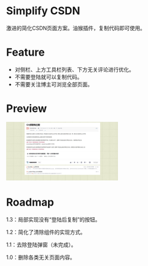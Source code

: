 # Simplify CSDN
激进的简化CSDN页面方案。油猴插件，复制代码即可使用。

# Feature
- 对侧栏、上方工具栏列表、下方无关评论进行优化。
- 不需要登陆就可以复制代码。
- 不需要关注博主可浏览全部页面。

# Preview
<img src="screenshot\example.jpeg" width="60%">

# Roadmap
1.3：局部实现没有“登陆后复制”的按钮。

1.2：简化了清除组件的实现方式。

1.1：去除登陆弹窗（未完成）。

1.0：删除各类无关页面内容。

